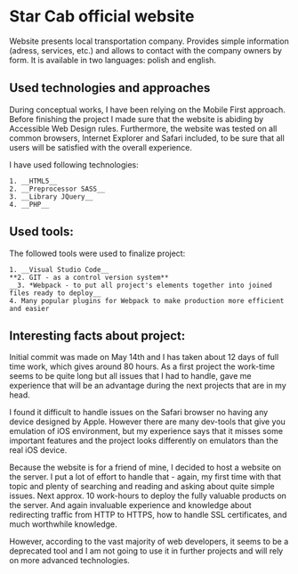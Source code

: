 # Star Cab official website

Website presents local transportation company. Provides simple information (adress, services, etc.) and allows to contact with the company owners by form. It is available in two languages: polish and english.

## Used technologies and approaches

During conceptual works, I have been relying on the Mobile First approach. Before finishing the project I made sure that the website
is abiding by Accessible Web Design rules. Furthermore, the website was tested on all common browsers, Internet Explorer and Safari included, to be sure that all users will be satisfied with the overall experience.

I have used following technologies:


    1. __HTML5__
    2. __Preprocessor SASS__
    3. __Library JQuery__
    4. __PHP__


## Used tools:

The followed tools were used to finalize project:


    1. __Visual Studio Code__
    **2. GIT - as a control version system**
    __3. *Webpack - to put all project's elements together into joined files ready to deploy__
    4. Many popular plugins for Webpack to make production more efficient and easier

## Interesting facts about project:
Initial commit was made on May 14th and I has taken about 12 days of full time work, which gives around 80 hours.
As a first project the work-time seems to be quite long but all issues that I had to handle, gave me experience that will be an advantage during the next projects that are in my head.

I found it difficult to handle issues on the Safari browser no having any device designed by Apple. However there are many dev-tools that give you emulation of iOS environment, but my experience says that it misses some important features and the project looks differently on emulators than the real iOS device.

Because the website is for a friend of mine, I decided to host a website on the server. I put a lot of effort to handle that - again, my first time with that topic and plenty of searching and reading and asking about quite simple issues. Next approx. 10 work-hours to deploy the fully valuable products on the server. And again invaluable experience and knowledge about redirecting traffic from HTTP to HTTPS, how to handle SSL certificates, and much worthwhile knowledge.

However, according to the vast majority of web developers, it seems to be a deprecated tool and I am not going to use it in further projects and will rely on more advanced technologies.